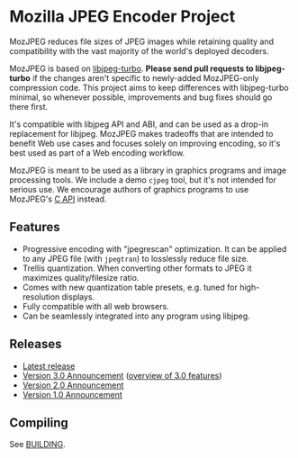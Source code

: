 Mozilla JPEG Encoder Project
============================

MozJPEG reduces file sizes of JPEG images while retaining quality and compatibility with the vast majority of the world's deployed decoders.

MozJPEG is based on [libjpeg-turbo](https://github.com/libjpeg-turbo/libjpeg-turbo). **Please send pull requests to libjpeg-turbo** if the changes aren't specific to newly-added MozJPEG-only compression code. This project aims to keep differences with libjpeg-turbo minimal, so whenever possible, improvements and bug fixes should go there first.

It's compatible with libjpeg API and ABI, and can be used as a drop-in replacement for libjpeg. MozJPEG makes tradeoffs that are intended to benefit Web use cases and focuses solely on improving encoding, so it's best used as part of a Web encoding workflow.

MozJPEG is meant to be used as a library in graphics programs and image processing tools. We include a demo `cjpeg` tool, but it's not intended for serious use. We encourage authors of graphics programs to use MozJPEG's [C API](libjpeg.txt) instead.

## Features

* Progressive encoding with "jpegrescan" optimization. It can be applied to any JPEG file (with `jpegtran`) to losslessly reduce file size.
* Trellis quantization. When converting other formats to JPEG it maximizes quality/filesize ratio.
* Comes with new quantization table presets, e.g. tuned for high-resolution displays.
* Fully compatible with all web browsers.
* Can be seamlessly integrated into any program using libjpeg.

## Releases

* [Latest release](https://github.com/mozilla/mozjpeg/releases/latest)
* [Version 3.0 Announcement](https://boomswaggerboom.wordpress.com/2014/12/30/mozjpeg-3-0-released/) ([overview of 3.0 features](https://calendar.perfplanet.com/2014/mozjpeg-3-0/))
* [Version 2.0 Announcement](https://blog.mozilla.org/research/2014/07/15/mozilla-advances-jpeg-encoding-with-mozjpeg-2-0/)
* [Version 1.0 Announcement](https://blog.mozilla.org/research/2014/03/05/introducing-the-mozjpeg-project/)

## Compiling

See [BUILDING](BUILDING.md).

